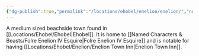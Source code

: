 ```yaml
---
{"dg-publish":true,"permalink":"/locations/ehobel/enelion/enelion/","noteIcon":""}
---
```


A medium sized beachside town found in [[Locations/Ehobel/Ehobel\|Ehobel]]. It is home to [[Named Characters & Beasts/Folre Enelion IV Esquire\|Folre Enelion IV Esquire]] and is notable for having [[Locations/Ehobel/Enelion/Enelion Town Inn\|Enelion Town Inn]]. 